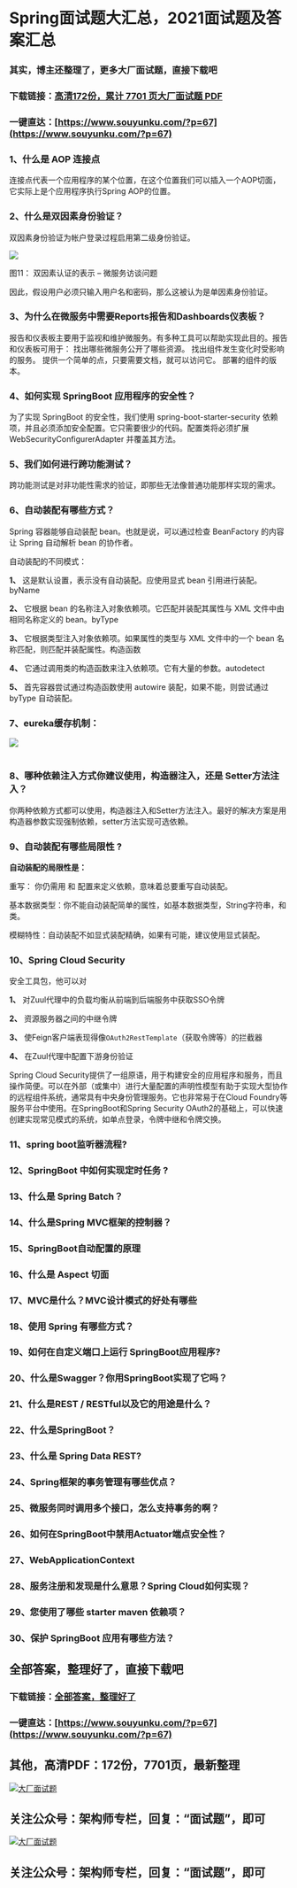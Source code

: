 # Spring面试题大汇总，2021面试题及答案汇总

### 其实，博主还整理了，更多大厂面试题，直接下载吧

### 下载链接：[高清172份，累计 7701 页大厂面试题  PDF](https://www.souyunku.com/?p=67)

### 一键直达：[https://www.souyunku.com/?p=67](https://www.souyunku.com/?p=67)



### 1、什么是 AOP 连接点

连接点代表一个应用程序的某个位置，在这个位置我们可以插入一个AOP切面，它实际上是个应用程序执行Spring AOP的位置。


### 2、什么是双因素身份验证？

双因素身份验证为帐户登录过程启用第二级身份验证。

![](https://gitee.com/souyunkutech/souyunku-home/raw/master/images/souyunku-web/2019/08/0816/01/img_14.png#alt=img%5C_14.png)

图11： 双因素认证的表示 – 微服务访谈问题

因此，假设用户必须只输入用户名和密码，那么这被认为是单因素身份验证。


### 3、为什么在微服务中需要Reports报告和Dashboards仪表板？

报告和仪表板主要用于监视和维护微服务。有多种工具可以帮助实现此目的。报告 和仪表板可用于： 找出哪些微服务公开了哪些资源。 找出组件发生变化时受影响的服务。 提供一个简单的点，只要需要文档，就可以访问它。 部署的组件的版本。


### 4、如何实现 SpringBoot 应用程序的安全性？

为了实现 SpringBoot 的安全性，我们使用 spring-boot-starter-security 依赖项，并且必须添加安全配置。它只需要很少的代码。配置类将必须扩展WebSecurityConfigurerAdapter 并覆盖其方法。


### 5、我们如何进行跨功能测试？

跨功能测试是对非功能性需求的验证，即那些无法像普通功能那样实现的需求。


### 6、自动装配有哪些方式？

Spring 容器能够自动装配 bean。也就是说，可以通过检查 BeanFactory 的内容让 Spring 自动解析 bean 的协作者。

自动装配的不同模式：

**1、** 这是默认设置，表示没有自动装配。应使用显式 bean 引用进行装配。byName

**2、** 它根据 bean 的名称注入对象依赖项。它匹配并装配其属性与 XML 文件中由相同名称定义的 bean。byType

**3、** 它根据类型注入对象依赖项。如果属性的类型与 XML 文件中的一个 bean 名称匹配，则匹配并装配属性。构造函数

**4、** 它通过调用类的构造函数来注入依赖项。它有大量的参数。autodetect

**5、** 首先容器尝试通过构造函数使用 autowire 装配，如果不能，则尝试通过 byType 自动装配。


### 7、eureka缓存机制：

![](https://gitee.com/souyunkutech/souyunku-home/raw/master/images/souyunku-web/2020/5/2/01/44/45_10.png#alt=45%5C_10.png)

#
### 8、哪种依赖注入方式你建议使用，构造器注入，还是 Setter方法注入？

你两种依赖方式都可以使用，构造器注入和Setter方法注入。最好的解决方案是用构造器参数实现强制依赖，setter方法实现可选依赖。


### 9、自动装配有哪些局限性 ?

**自动装配的局限性是：**

重写： 你仍需用 和  配置来定义依赖，意味着总要重写自动装配。

基本数据类型：你不能自动装配简单的属性，如基本数据类型，String字符串，和类。

模糊特性：自动装配不如显式装配精确，如果有可能，建议使用显式装配。


### 10、Spring Cloud Security

安全工具包，他可以对

**1、** 对Zuul代理中的负载均衡从前端到后端服务中获取SSO令牌

**2、** 资源服务器之间的中继令牌

**3、** 使Feign客户端表现得像`OAuth2RestTemplate`（获取令牌等）的拦截器

**4、** 在Zuul代理中配置下游身份验证

Spring Cloud Security提供了一组原语，用于构建安全的应用程序和服务，而且操作简便。可以在外部（或集中）进行大量配置的声明性模型有助于实现大型协作的远程组件系统，通常具有中央身份管理服务。它也非常易于在Cloud Foundry等服务平台中使用。在SpringBoot和Spring Security OAuth2的基础上，可以快速创建实现常见模式的系统，如单点登录，令牌中继和令牌交换。


### 11、spring boot监听器流程?
### 12、SpringBoot 中如何实现定时任务 ?
### 13、什么是 Spring Batch？
### 14、什么是Spring MVC框架的控制器？
### 15、SpringBoot自动配置的原理
### 16、什么是 Aspect 切面
### 17、MVC是什么？MVC设计模式的好处有哪些
### 18、使用 Spring 有哪些方式？
### 19、如何在自定义端口上运行 SpringBoot应用程序?
### 20、什么是Swagger？你用SpringBoot实现了它吗？
### 21、什么是REST / RESTful以及它的用途是什么？
### 22、什么是SpringBoot？
### 23、什么是 Spring Data REST?
### 24、Spring框架的事务管理有哪些优点？
### 25、微服务同时调用多个接口，怎么支持事务的啊？
### 26、如何在SpringBoot中禁用Actuator端点安全性？
### 27、WebApplicationContext
### 28、服务注册和发现是什么意思？Spring Cloud如何实现？
### 29、您使用了哪些 starter maven 依赖项？
### 30、保护 SpringBoot 应用有哪些方法？




## 全部答案，整理好了，直接下载吧

### 下载链接：[全部答案，整理好了](https://www.souyunku.com/?p=67)

### 一键直达：[https://www.souyunku.com/?p=67](https://www.souyunku.com/?p=67)


## 其他，高清PDF：172份，7701页，最新整理

[![大厂面试题](https://www.souyunku.com/wp-content/uploads/weixin/mst.png "大厂面试题")](https://souyunku.lanzous.com/b0alp9b9g "大厂面试题")

## 关注公众号：架构师专栏，回复：“面试题”，即可

[![大厂面试题](https://www.souyunku.com/wp-content/uploads/weixin/jiagoushi.png "架构师专栏")](https://souyunku.lanzous.com/b0alp9b9g "架构师专栏")

## 关注公众号：架构师专栏，回复：“面试题”，即可
